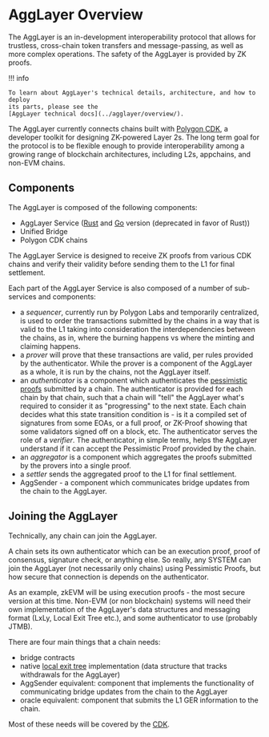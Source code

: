 # AggLayer Overview

The AggLayer is an in-development interoperability protocol that allows for
trustless, cross-chain token transfers and message-passing, as well as more
complex operations. The safety of the AggLayer is provided by ZK proofs.

!!! info

    To learn about AggLayer's technical details, architecture, and how to deploy
    its parts, please see the
    [AggLayer technical docs](../agglayer/overview/).

The AggLayer currently connects chains built with
[Polygon CDK](../cdk/), a developer toolkit for
designing ZK-powered Layer 2s. The long term goal for the protocol is to be
flexible enough to provide interoperability among a growing range of blockchain
architectures, including L2s, appchains, and non-EVM chains.

## Components

The AggLayer is composed of the following components:

- AggLayer Service ([Rust](https://github.com/AggLayer/agglayer-rs) and
  [Go](https://github.com/AggLayer/agglayer-go) version (deprecated in favor of
  Rust))
- Unified Bridge
- Polygon CDK chains

The AggLayer Service is designed to receive ZK proofs from various CDK chains
and verify their validity before sending them to the L1 for final settlement.

Each part of the AggLayer Service is also composed of a number of sub-services
and components:

- a _sequencer_, currently run by Polygon Labs and temporarily centralized, is
  used to order the transactions submitted by the chains in a way that is valid
  to the L1 taking into consideration the interdependencies between the chains,
  as in, where the burning happens vs where the minting and claiming happens.
- a _prover_ will prove that these transactions are valid, per rules provided by
  the authenticator. While the prover is a component of the AggLayer as a whole,
  it is run by the chains, not the AggLayer itself.
- an _authenticator_ is a component which authenticates the
  [pessimistic proofs](pessimistic_proof.md) submitted by a chain. The
  authenticator is provided for each chain by that chain, such that a chain will
  "tell" the AggLayer what's required to consider it as "progressing" to the
  next state. Each chain decides what this state transition condition is - is it
  a compiled set of signatures from some EOAs, or a full proof, or ZK-Proof
  showing that some validators signed off on a block, etc. The authenticator
  serves the role of a _verifier_. The authenticator, in simple terms, helps the
  AggLayer understand if it can accept the Pessimistic Proof provided by the
  chain.
- an _aggregator_ is a component which aggregates the proofs submitted by the
  provers into a single proof.
- a _settler_ sends the aggregated proof to the L1 for final settlement.
- AggSender - a component which communicates bridge updates from the chain to
  the AggLayer.

## Joining the AggLayer

Technically, any chain can join the AggLayer.

A chain sets its own authenticator which can be an execution proof, proof of
consensus, signature check, or anything else. So really, any SYSTEM can join the
AggLayer (not necessarily only chains) using Pessimistic Proofs, but how secure
that connection is depends on the authenticator.

As an example, zkEVM will be using execution proofs - the most secure version at
this time. Non-EVM (or non blockchain) systems will need their own
implementation of the AggLayer's data structures and messaging format (LxLy,
Local Exit Tree etc.), and some authenticator to use (probably JTMB).

There are four main things that a chain needs:

- bridge contracts
- native [local exit tree](lbt_vs_let.md) implementation (data structure that
  tracks withdrawals for the AggLayer)
- AggSender equivalent: component that implements the functionality of
  communicating bridge updates from the chain to the AggLayer
- oracle equivalent: component that submits the L1 GER information to the chain.

Most of these needs will be covered by the
[CDK](../cdk/).
